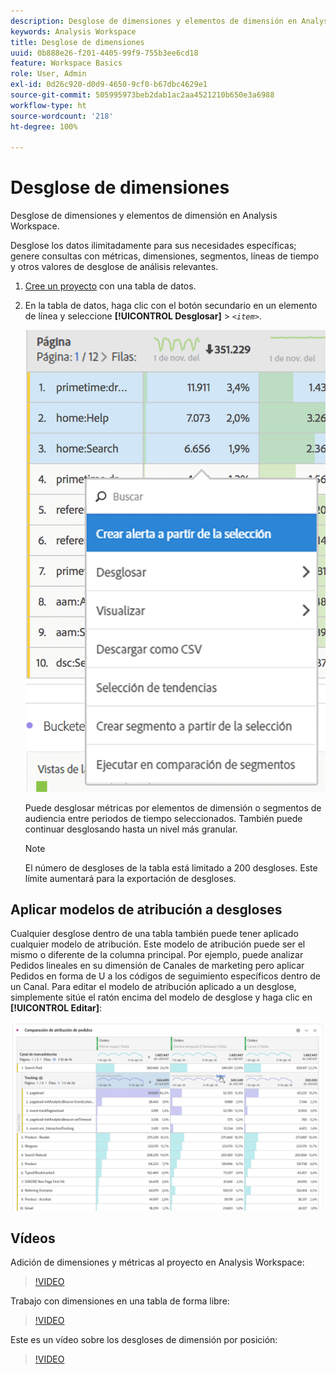 ```yaml
---
description: Desglose de dimensiones y elementos de dimensión en Analysis Workspace.
keywords: Analysis Workspace
title: Desglose de dimensiones
uuid: 0b888e26-f201-4405-99f9-755b3ee6cd18
feature: Workspace Basics
role: User, Admin
exl-id: 0d26c920-d0d9-4650-9cf0-b67dbc4629e1
source-git-commit: 505995973beb2dab1ac2aa4521210b650e3a6988
workflow-type: ht
source-wordcount: '218'
ht-degree: 100%

---
```


# Desglose de dimensiones

Desglose de dimensiones y elementos de dimensión en Analysis Workspace.

Desglose los datos ilimitadamente para sus necesidades específicas; genere consultas con métricas, dimensiones, segmentos, líneas de tiempo y otros valores de desglose de análisis relevantes.

1. [Cree un proyecto](/help/analyze/analysis-workspace/home.md) con una tabla de datos.
1. En la tabla de datos, haga clic con el botón secundario en un elemento de línea y seleccione **[!UICONTROL Desglosar]** > *`<item>`*.

   ![Resultado](assets/fa_data_table_actions.png)

   Puede desglosar métricas por elementos de dimensión o segmentos de audiencia entre periodos de tiempo seleccionados. También puede continuar desglosando hasta un nivel más granular.

   >[!NOTE]
   >
   >El número de desgloses de la tabla está limitado a 200 desgloses. Este límite aumentará para la exportación de desgloses.

## Aplicar modelos de atribución a desgloses

Cualquier desglose dentro de una tabla también puede tener aplicado cualquier modelo de atribución. Este modelo de atribución puede ser el mismo o diferente de la columna principal. Por ejemplo, puede analizar Pedidos lineales en su dimensión de Canales de marketing pero aplicar Pedidos en forma de U a los códigos de seguimiento específicos dentro de un Canal. Para editar el modelo de atribución aplicado a un desglose, simplemente sitúe el ratón encima del modelo de desglose y haga clic en **[!UICONTROL Editar]**:

![Configuración del desglose](assets/breakdown_settings.png)

## Vídeos

Adición de dimensiones y métricas al proyecto en Analysis Workspace:

>[!VIDEO](https://video.tv.adobe.com/v/30606/?quality=12)

Trabajo con dimensiones en una tabla de forma libre:

>[!VIDEO](https://video.tv.adobe.com/v/40179/?quality=12)

Este es un vídeo sobre los desgloses de dimensión por posición:

>[!VIDEO](https://video.tv.adobe.com/v/24033/?quality=12)
